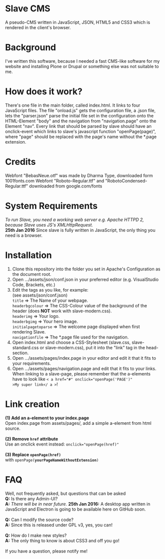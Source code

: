 # Slave CMS
A pseudo-CMS written in JavaScript, JSON, HTML5 and CSS3 which is rendered in the client's browser.

# Background
I've written this software, because I needed a fast CMS-like software for my website
and installing Plone or Drupal or something else was not suitable to me.

# How does it work?
There's one file in the main folder, called index.html. It links to four JavaScript files.
The file "onload.js" gets the configuration file, a .json file, lets the "parser.json" parse
the initial file set in the configuration onto the HTML-Element "body" and the navigation
from "navigation.page" onto the Element "nav". Every link that should be parsed by slave
should have an onclick-event which links to slave's javascript function "openPage(page)",
where "page" should be replaced with the page's name without the *.page extension.

# Credits
Webfont "BebasNeue.otf" was made by Dharma Type, downloaded form 1001fonts.com
Webfont "Roboto-Regular.ttf" and "RobotoCondensed-Regular.ttf" downloaded from google.com/fonts

# System Requirements
*To run Slave, you need a working web server e.g. Apache HTTPD 2, because Slave uses JS's XMLHttpRequest.*<br>
**25th Jan 2016** Since slave is fully written in JavaScript, the only thing you need is a browser.

# Installation
1. Clone this repository into the folder you set in Apache's Configuration as the document root.
2. Open .../assets/json/conf.json in your preferred editor (e.g. VisualStudio Code, Brackets, etc.)
3. Edit the tags as you like, for example:<br>
(see assets/json/conf.json)<br>
<code>title</code> => The Name of your webpage.<br>
<code>headerbgcolour</code> => The CSS-Colour value of the background of the header (does **NOT** work with slave-modern.css).<br>
<code>headerimg</code> => Your logo.<br>
<code>headerbgimg</code> => Your hero image.<br>
<code>initialpagetoparse</code> => The welcome page displayed when first rendering Slave.<br>
<code>navigationfile</code> => The *.page file used for the navigation.<br>
4. Open index.html and choose a CSS-Stylesheet (slave.css, slave-standard.css or slave-modern.css), put it into the "link" tag in the head-section.
5. Open .../assets/pages/index.page in your editor and edit it that it fits to your requirements.
6. Open .../assets/pages/navigation.page and edit that it fits to your links. When linking to a slave-page,
please remember that the a-elements have to look like <code>< a href="#" onclick="openPage('PAGE')" >My super link</ a ></code>!

# Link creation
**(1) Add an a-element to your index.page**<br>
Open index.page from assets/pages/, add a simple a-element from html source.<br><br>
**(2) Remove <code>href</code> attribute**<br>
Use an onclick event instead: <code>onclick="openPage(href)"</code><br><br>
**(3) Replace <code>openPage(href)</code>**<br>
with <code>openPage(**yourPageNameWithoutExtension**)</code>

# FAQ
Well, not frequently asked, but questions that can be asked<br>
**Q:** Is there any Admin-UI?<br>
**A:** *There will be in near future.*
**25th Jan 2016:** A desktop app written in JavaScript and Electron is going to be available here on GitHub soon.<br><br>
**Q:** Can I modify the source code?<br>
**A:** Since this is released under GPL v3, yes, you can!<br><br>
**Q:** How do I make new styles?<br>
**A:** The only thing to know is about CSS3 and off you go!<br><br>
If you have a question, please notify me!

